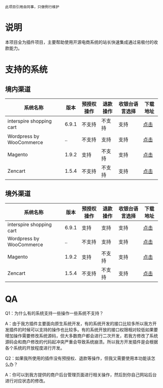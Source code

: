 ```
此项目引用自同事，只做例行维护
```

# 说明

本项目全为插件项目，主要帮助使用开源电商系统的站长快速集成通过易极付的收款能力。

# 支持的系统

## 境内渠道

| 系统名称 | 版本  | 预授权操作 | 退款操作 | 收银台语言选择 | 下载地址 |
|---|---|---|---|---|---|
|interspire shopping cart|6.9.1|不支持|不支持|支持| [点击](https://github.com/manarchliu/YiJiEspPayBy_INC_6.9.1/archive/master.zip) |
|Wordpress by WooCommerce|..|不支持|支持|支持| [点击](https://github.com/manarchliu/WooCommerce_YiJiEspPay/archive/master.zip) |
|Magento|1.9.2|支持|不支持|支持| [点击]() |
|Zencart|1.5.4|不支持|不支持|支持| [点击]() |

## 境外渠道

| 系统名称 | 版本  | 预授权操作 | 退款操作 | 收银台语言选择 | 下载地址 |
|---|---|---|---|---|---|
|interspire shopping cart|6.9.1|支持|支持|支持| [点击](https://github.com/manarchliu/YiJiEspPayBy_INC_6.9.1/archive/master.zip) |
|Wordpress by WooCommerce|..|不支持|支持|支持| [点击](https://github.com/manarchliu/WooCommerce_YiJiEspPay/archive/master.zip) |
|Magento|1.9.2|支持|不支持|支持| [点击]() |
|Zencart|1.5.4|不支持|不支持|支持| [点击]() |

# QA

Q1：为什么有的系统支持一些操作一些系统不支持？

A：由于我方插件主要面向原生系统开发，有的系统开发的接口比较多所以我方开发插件的时候可以支持的操作也比较多。有的系统开放的接口权限相对较低如果要增加操作需要修改系统源码，但大多数商户都会进行二次开发，若我方修改了系统源码会和商户修改的代码起冲突严重会导致系统崩溃。所以我方开发插件是会根据各个系统的开放程度进行开发。

Q2：如果我所使用的插件没有预授权、退款等操作，但我又需要使用本功能该怎么办？

A：你可以到我方提供的商户后台管理页面进行相关操作，然后到你自己网站后台进行对应状态的修改。
